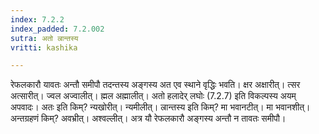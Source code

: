 ```yaml
---
index: 7.2.2
index_padded: 7.2.002
sutra: अतो ल्रान्तस्य
vritti: kashika

---
```

रेफलकारौ यावतः अन्तौ समीपौ तदन्तस्य अङ्गस्य अत एव स्थाने वृद्धिः भवति। क्षर अक्षारीत्। त्सर अत्सारीत्। ज्वल अज्वालीत्। ह्मल अह्मालीत्। अतो हलादेर् लघोः (7.2.7) इति विकल्पस्य अयम् अपवादः। अतः इति किम्? न्यखोरीत्। न्यमीलीत्। ल्रान्तस्य इति किम्? मा भवानटीत्। मा भवानशीत्। अन्तग्रहणं किम्? अवभ्रीत्। अश्वल्लीत्। अत्र यौ रेफलकारौ अङ्गस्य अन्तौ न तावतः समीपौ।